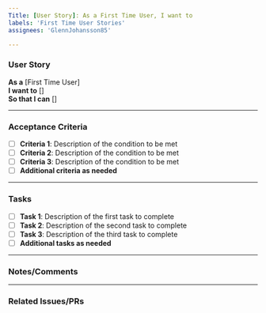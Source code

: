 ```yaml
---
Title: [User Story]: As a First Time User, I want to
labels: 'First Time User Stories'
assignees: 'GlennJohansson85'

---
```


### User Story
**As a** [First Time User]  
**I want to** []  
**So that I can** []

---

### Acceptance Criteria
- [ ] **Criteria 1**: Description of the condition to be met
- [ ] **Criteria 2**: Description of the condition to be met
- [ ] **Criteria 3**: Description of the condition to be met
- [ ] **Additional criteria as needed**

---

### Tasks
- [ ] **Task 1**: Description of the first task to complete
- [ ] **Task 2**: Description of the second task to complete
- [ ] **Task 3**: Description of the third task to complete
- [ ] **Additional tasks as needed**

---

### Notes/Comments

---

### Related Issues/PRs
